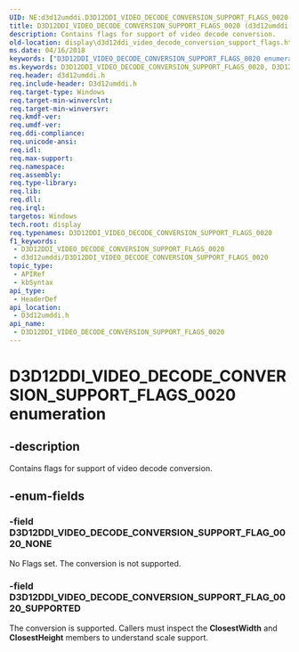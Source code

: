 ```yaml
---
UID: NE:d3d12umddi.D3D12DDI_VIDEO_DECODE_CONVERSION_SUPPORT_FLAGS_0020
title: D3D12DDI_VIDEO_DECODE_CONVERSION_SUPPORT_FLAGS_0020 (d3d12umddi.h)
description: Contains flags for support of video decode conversion.
old-location: display\d3d12ddi_video_decode_conversion_support_flags.htm
ms.date: 04/16/2018
keywords: ["D3D12DDI_VIDEO_DECODE_CONVERSION_SUPPORT_FLAGS_0020 enumeration"]
ms.keywords: D3D12DDI_VIDEO_DECODE_CONVERSION_SUPPORT_FLAGS_0020, D3D12DDI_VIDEO_DECODE_CONVERSION_SUPPORT_FLAGS_0020 enumeration [Display Devices], D3D12DDI_VIDEO_DECODE_CONVERSION_SUPPORT_FLAG_0020_NONE, D3D12DDI_VIDEO_DECODE_CONVERSION_SUPPORT_FLAG_0020_SUPPORTED, d3d12umddi/D3D12DDI_VIDEO_DECODE_CONVERSION_SUPPORT_FLAGS_0020, d3d12umddi/D3D12DDI_VIDEO_DECODE_CONVERSION_SUPPORT_FLAG_0020_NONE, d3d12umddi/D3D12DDI_VIDEO_DECODE_CONVERSION_SUPPORT_FLAG_0020_SUPPORTED, display.d3d12ddi_video_decode_conversion_support_flags
req.header: d3d12umddi.h
req.include-header: D3d12umddi.h
req.target-type: Windows
req.target-min-winverclnt: 
req.target-min-winversvr: 
req.kmdf-ver: 
req.umdf-ver: 
req.ddi-compliance: 
req.unicode-ansi: 
req.idl: 
req.max-support: 
req.namespace: 
req.assembly: 
req.type-library: 
req.lib: 
req.dll: 
req.irql: 
targetos: Windows
tech.root: display
req.typenames: D3D12DDI_VIDEO_DECODE_CONVERSION_SUPPORT_FLAGS_0020
f1_keywords:
 - D3D12DDI_VIDEO_DECODE_CONVERSION_SUPPORT_FLAGS_0020
 - d3d12umddi/D3D12DDI_VIDEO_DECODE_CONVERSION_SUPPORT_FLAGS_0020
topic_type:
 - APIRef
 - kbSyntax
api_type:
 - HeaderDef
api_location:
 - D3d12umddi.h
api_name:
 - D3D12DDI_VIDEO_DECODE_CONVERSION_SUPPORT_FLAGS_0020
---
```


# D3D12DDI_VIDEO_DECODE_CONVERSION_SUPPORT_FLAGS_0020 enumeration


## -description

Contains flags for support of video decode conversion.

## -enum-fields

### -field D3D12DDI_VIDEO_DECODE_CONVERSION_SUPPORT_FLAG_0020_NONE

No Flags set. The conversion is not supported.

### -field D3D12DDI_VIDEO_DECODE_CONVERSION_SUPPORT_FLAG_0020_SUPPORTED

The conversion is supported. Callers must inspect the <b>ClosestWidth</b> and <b>ClosestHeight</b> members to understand scale support.

